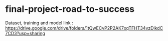 # final-project-road-to-success
Dataset, training and model link : https://drive.google.com/drive/folders/1tQwECvP2P2AK7xqTFHT34vzDlkdC7CD3?usp=sharing
